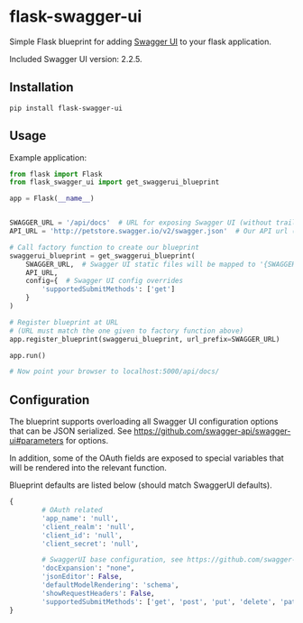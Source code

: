 # flask-swagger-ui

Simple Flask blueprint for adding [Swagger UI](https://github.com/swagger-api/swagger-ui) to your flask application.

Included Swagger UI version: 2.2.5.

## Installation

`pip install flask-swagger-ui`

## Usage

Example application:

```python
from flask import Flask
from flask_swagger_ui import get_swaggerui_blueprint

app = Flask(__name__)


SWAGGER_URL = '/api/docs'  # URL for exposing Swagger UI (without trailing '/')
API_URL = 'http://petstore.swagger.io/v2/swagger.json'  # Our API url (can of course be a local resource)

# Call factory function to create our blueprint
swaggerui_blueprint = get_swaggerui_blueprint(
    SWAGGER_URL,  # Swagger UI static files will be mapped to '{SWAGGER_URL}/dist/'
    API_URL,
    config={  # Swagger UI config overrides
        'supportedSubmitMethods': ['get']
    }
)

# Register blueprint at URL
# (URL must match the one given to factory function above)
app.register_blueprint(swaggerui_blueprint, url_prefix=SWAGGER_URL)

app.run()

# Now point your browser to localhost:5000/api/docs/

```

## Configuration

The blueprint supports overloading all Swagger UI configuration options that can be JSON serialized.
See https://github.com/swagger-api/swagger-ui#parameters for options.

In addition, some of the OAuth fields are exposed to special variables that will be rendered into the relevant function.

Blueprint defaults are listed below (should match SwaggerUI defaults).

```python
{
        # OAuth related
        'app_name': 'null',
        'client_realm': 'null',
        'client_id': 'null',
        'client_secret': 'null',

        # SwaggerUI base configuration, see https://github.com/swagger-api/swagger-ui#parameters
        'docExpansion': "none",
        'jsonEditor': False,
        'defaultModelRendering': 'schema',
        'showRequestHeaders': False,
        'supportedSubmitMethods': ['get', 'post', 'put', 'delete', 'patch']
}
```
